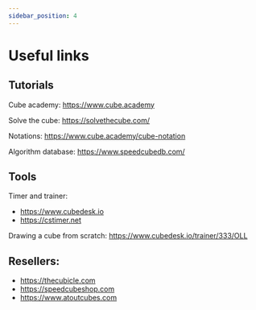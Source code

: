 ```yaml
---
sidebar_position: 4
---
```

# Useful links

## Tutorials

Cube academy: https://www.cube.academy

Solve the cube: https://solvethecube.com/

Notations: https://www.cube.academy/cube-notation

Algorithm database: https://www.speedcubedb.com/

## Tools

Timer and trainer:
- https://www.cubedesk.io
- https://cstimer.net

Drawing a cube from scratch: https://www.cubedesk.io/trainer/333/OLL

## Resellers:

- https://thecubicle.com
- https://speedcubeshop.com
- https://www.atoutcubes.com
